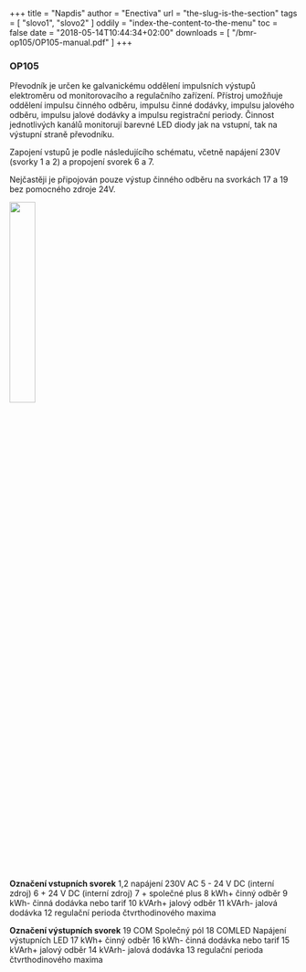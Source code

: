 +++
title = "Napdis"
author = "Enectiva"
url = "the-slug-is-the-section"
tags = [
    "slovo1",
    "slovo2"
]
oddily = "index-the-content-to-the-menu"
toc = false
date = "2018-05-14T10:44:34+02:00"
downloads = [
    "/bmr-op105/OP105-manual.pdf"
]
+++
### OP105
Převodník je určen ke galvanickému oddělení impulsních výstupů elektroměru od monitorovacího a regulačního zařízení. Přístroj umožňuje oddělení impulsu činného odběru, impulsu činné dodávky, impulsu jalového odběru, impulsu jalové dodávky a impulsu registrační periody. Činnost jednotlivých kanálů monitorují barevné LED diody jak na vstupní, tak na výstupní straně převodníku.

Zapojení vstupů je podle následujícího schématu, včetně napájení 230V (svorky 1 a 2) a propojení svorek 6 a 7.

Nejčastěji je připojován pouze výstup činného odběru na svorkách 17 a 19 bez pomocného zdroje 24V.


<img class="center" src="/images/bmr-op105/op105-schema.png" style="width:30%"></img>

**Označení vstupních svorek**
1,2	napájení 230V AC
5	- 24 V DC (interní zdroj) 
6	+ 24 V DC (interní zdroj)
7	+ společné plus
8	kWh+ činný odběr
9	kWh- činná dodávka nebo tarif
10	kVArh+ jalový odběr
11	kVArh- jalová dodávka
12	regulační perioda čtvrthodinového maxima

**Označení výstupních svorek**
19	COM Společný pól
18	COMLED Napájení výstupních LED
17	kWh+ činný odběr
16	kWh- činná dodávka nebo tarif
15	kVArh+ jalový odběr
14	kVArh- jalová dodávka
13	regulační perioda čtvrthodinového maxima


